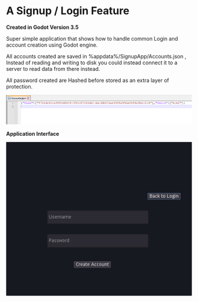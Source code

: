# A Signup / Login Feature

**Created in Godot Version 3.5**

Super simple application that shows how to handle common Login and account creation using Godot engine.

All accounts created are saved in %appdata%/SignupApp/Accounts.json , Instead of reading and writing to disk you could instead connect it to a server to read data from there instead.

All password created are Hashed before stored as an extra layer of protection.

![SignupApp/Hashed.PNG at main · phillip8232/SignupApp (github.com)](https://github.com/phillip8232/SignupApp/blob/main/Photo/Hashed.PNG)

**Application Interface**

![SignupApp/Signup.PNG at main · phillip8232/SignupApp (github.com)](https://github.com/phillip8232/SignupApp/blob/main/Photo/Signup.PNG)